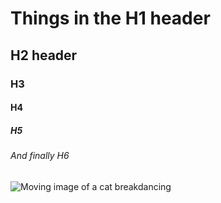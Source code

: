 # Things in the H1 header
## H2 header
### H3
#### H4
##### H5
###### And finally H6

![Moving image of a cat breakdancing](https://media.tenor.com/TF8Bf57vrygAAAAM/breakdancing-cat.gif)
